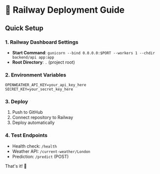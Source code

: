 # 🚀 Railway Deployment Guide

## Quick Setup

### 1. Railway Dashboard Settings
- **Start Command**: `gunicorn --bind 0.0.0.0:$PORT --workers 1 --chdir backend/api app:app`
- **Root Directory**: `.` (project root)

### 2. Environment Variables
```
OPENWEATHER_API_KEY=your_api_key_here
SECRET_KEY=your_secret_key_here
```

### 3. Deploy
1. Push to GitHub
2. Connect repository to Railway
3. Deploy automatically

### 4. Test Endpoints
- Health check: `/health`
- Weather API: `/current-weather/London`
- Prediction: `/predict` (POST)

That's it! 🎉
